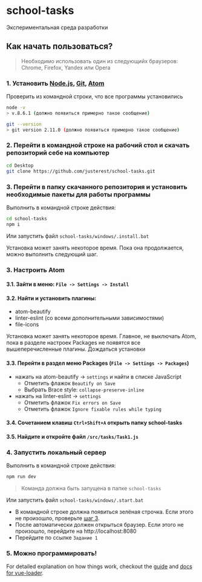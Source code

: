 # school-tasks

Экспериментальная среда разработки

## Как начать пользоваться?
> Необходимо использовать один из следующийх браузеров: Chrome, Firefox, Yandex или Opera
### 1. Установить [Node.js](https://nodejs.org/en/), [Git](https://git-scm.com/downloads), [Atom](https://atom.io/)
Проверить из командной строки, что все программы установились
``` bash
node -v
> v.8.6.1 (должно появиться примерно такое сообщение)

git --version 
> git version 2.11.0 (должно появиться примерно такое сообщение)
```

### 2. Перейти в командной строке на рабочий стол и скачать репозиторий себе на компьютер
``` bash
cd Desktop
git clone https://github.com/justerest/school-tasks.git
```

### 3. Перейти в папку скачанного репозитория и установить необходимые пакеты для работы программы
Выполнить в командной строке действия:
``` bash
cd school-tasks
npm i
```
Или запустить файл `school-tasks/windows/.install.bat`

Установка может занять некоторое время. Пока она продолжается, можно выполнить следующий шаг.

### 3. Настроить Atom

#### 3.1. Зайти в меню: `File -> Settings -> Install`
#### 3.2. Найти и установить плагины:
- atom-beautify
- linter-eslint (со всеми дополнительными зависимостями)
- file-icons

Установка может занять некоторое время. Главное, не выключать Atom, пока в разделе настроек Packages не появятся все вышеперечисленные плагины. Дождаться установки

#### 3.3. Перейти в раздел меню Packages (`File -> Settings -> Packages`)
- нажать на atom-beautify -> `settings` и найти в списке JavaScript
  - Отметить флажок `Beautify on Save`
  - Выбрать Brace style: `collapse-preserve-inline`
- нажать на linter-eslint -> `settings`
  - Отметить флажок `Fix errors on Save`
  - Отметить флажок `Ignore fixable rules while typing`

#### 3.4. Сочетанием клавиш `Ctrl+Shift+A` открыть папку school-tasks

#### 3.5. Найдите и откройте файл `/src/tasks/Task1.js`

### 4. Запустить локальный сервер
Выполнить в командной строке действия:
``` bash
npm run dev
```
> Команда должна быть запущена в папке `school-tasks`

Или запустить файл `school-tasks/windows/.start.bat`

- В командной строке должна появиться зелёная строчка. Если этого не произошло, проверьте [шаг 3](#3-Перейти-в-папку-скачанного-репозитория-и-установить-необходимые-пакеты-для-работы-программы). 
- После автоматически должен открыться браузер. Если этого не произошло, перейдите на http://localhost:8080 
- Перейдите по ссылке `Задание 1`

### 5. Можно программировать!

For detailed explanation on how things work, checkout the [guide](http://vuejs-templates.github.io/webpack/) and [docs for vue-loader](http://vuejs.github.io/vue-loader).
